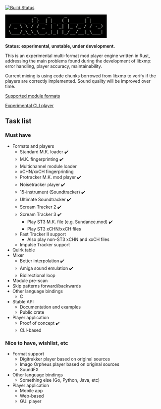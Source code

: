 
[![Build Status](https://travis-ci.org/cmatsuoka/oxdz.svg?branch=master)](https://travis-ci.org/cmatsuoka/oxdz)


<p>
<img alt="Oxidrizzle" src="https://github.com/cmatsuoka/oxdz/blob/master/logo.png" />
</p>

**Status: experimental, unstable, under development.**

This is an experimental multi-format mod player engine written in Rust, addressing the
main problems found during the development of libxmp: error handling, player accuracy,
maintainability.

Current mixing is using code chunks borrowed from libxmp to verify if the players are
correctly implemented. Sound quality will be improved over time.

[Supported module formats](https://github.com/cmatsuoka/oxdz/wiki/Supported-formats)

[Experimental CLI player](https://github.com/cmatsuoka/0xd2)


## Task list

### Must have

* Formats and players
  * Standard M.K. loader               :heavy_check_mark:
  * M.K. fingerprinting                :heavy_check_mark:
  * Multichannel module loader
  * xCHN/xxCH fingerprinting
  * Protracker M.K. mod player         :heavy_check_mark:
  * Noisetracker player                :heavy_check_mark:
  * 15-instrument (Soundtracker)       :heavy_check_mark:
  * Ultimate Soundtracker              :heavy_check_mark:
  * Scream Tracker 2                   :heavy_check_mark:
  * Scream Tracker 3                   :heavy_check_mark:
    * Play ST3 M.K. file (e.g. Sundance.mod)  :heavy_check_mark:
    * Play ST3 xCHN/xxCH files
  * Fast Tracker II support
    * Also play non-ST3 xCHN and xxCH files
  * Impulse Tracker support
* Quirk table
* Mixer
  * Better interpolation               :heavy_check_mark:
  * Amiga sound emulation              :heavy_check_mark:
  * Bidirectional loop
* Module pre-scan
* Skip patterns forward/backwards
* Other language bindings
  * C
* Stable API
  * Documentation and examples
  * Public crate
* Player application
  * Proof of concept                   :heavy_check_mark:
  * CLI-based


### Nice to have, wishlist, etc

* Format support
  * Digitrakker player based on original sources
  * Imago Orpheus player based on original sources
  * SoundFX
* Other language bindings
  * Something else (Go, Python, Java, etc)
* Player application
  * Mobile app
  * Web-based
  * GUI player

